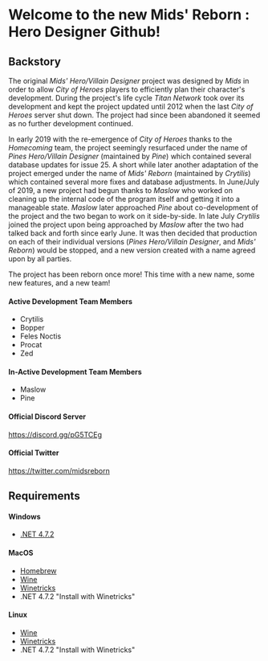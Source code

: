 # Welcome to the new Mids' Reborn : Hero Designer Github!
## Backstory
The original _Mids' Hero/Villain Designer_ project was designed by _Mids_ in order to allow _City of Heroes_ players to efficiently plan their character's development. During the project's life cycle _Titan Network_ took over its development and kept the project updated until 2012 when the last _City of Heroes_ server shut down. The project had since been abandoned it seemed as no further development continued.

In early 2019 with the re-emergence of _City of Heroes_ thanks to the _Homecoming_ team, the project seemingly resurfaced under the name of _Pines Hero/Villain Designer_ (maintained by _Pine_) which contained several database updates for issue 25. A short while later another adaptation of the project emerged under the name of _Mids' Reborn_ (maintained by _Crytilis_) which contained several more fixes and database adjustments. In June/July of 2019, a new project had begun thanks to _Maslow_ who worked on cleaning up the internal code of the program itself and getting it into a manageable state. _Maslow_ later approached _Pine_ about co-development of the project and the two began to work on it side-by-side. In late July _Crytilis_ joined the project upon being approached by _Maslow_ after the two had talked back and forth since early June. It was then decided that production on each of their individual versions (_Pines Hero/Villain Designer_, and _Mids' Reborn_) would be stopped, and a new version created with a name agreed upon by all parties.

 

The project has been reborn once more! This time with a new name, some new features, and a new team!

#### Active Development Team Members
- Crytilis
- Bopper
- Feles Noctis
- Procat
- Zed

#### In-Active Development Team Members
- Maslow
- Pine

#### Official Discord Server
https://discord.gg/pG5TCEg

#### Official Twitter
https://twitter.com/midsreborn

## Requirements

#### Windows

   * [.NET 4.7.2](https://dotnet.microsoft.com/download/thank-you/net472)

#### MacOS

   * [Homebrew](https://brew.sh/)  
   * [Wine](https://www.winehq.org/)  
   * [Winetricks](https://brewformulas.org/Winetricks)  
   * .NET 4.7.2 "Install with Winetricks"  

#### Linux

   * [Wine](https://www.winehq.org/)  
   * [Winetricks](https://github.com/Winetricks/winetricks)  
   * .NET 4.7.2 "Install with Winetricks"    
